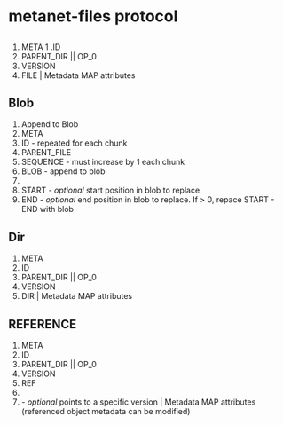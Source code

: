 # metanet-files protocol

## 
1. META
1 .ID
1. PARENT_DIR || OP_0
1. VERSION
1. FILE
| Metadata MAP attributes

## Blob
1. Append to Blob
1. META
1. ID - repeated for each chunk
1. PARENT_FILE
1. SEQUENCE - must increase by 1 each chunk
1. BLOB - append to blob
1. <data>
1. START - *optional* start position in blob to replace
1. END - *optional* end position in blob to replace. If > 0, repace START - END with blob

## Dir
1. META
1. ID
1. PARENT_DIR || OP_0
1. VERSION
1. DIR
| Metadata MAP attributes

## REFERENCE
1. META
1. ID
1. PARENT_DIR || OP_0
1. VERSION
1. REF
1. <target node id>
1. <version id> - *optional* points to a specific version
| Metadata MAP attributes (referenced object metadata can be modified)
